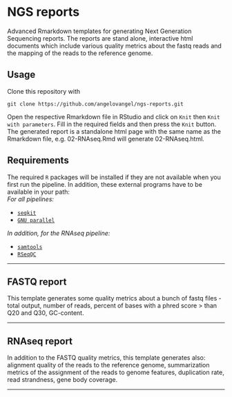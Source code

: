# NGS reports
Advanced Rmarkdown templates for generating Next Generation Sequencing reports. The reports are stand alone, interactive html documents which include various quality metrics about the fastq reads and the mapping of the reads to the reference genome.

## Usage   
Clone this repository with
```
git clone https://github.com/angelovangel/ngs-reports.git
```
Open the respective Rmarkdown file in RStudio and click on `Knit` then `Knit with parameters`. Fill in the required fields and then press the `Knit` button. The generated report is a standalone html page with the same name as the Rmarkdown file, e.g. 02-RNAseq.Rmd will generate 02-RNAseq.html.    
## Requirements   
The required `R` packages will be installed if they are not available when you first run the pipeline. In addition, these external programs have to be available in your path:   
*For all pipelines:*
- [`seqkit`](https://github.com/shenwei356/seqkit)
- [`GNU parallel`](https://www.gnu.org/software/parallel/)

*In addition, for the RNAseq pipeline:*
- [`samtools`](http://www.htslib.org/)
- [`RSeqQC`](http://rseqc.sourceforge.net/#)

***

## FASTQ report
This template generates some quality metrics about a bunch of fastq files - total output, number of reads, percent of bases with a phred score > than Q20 and Q30, GC-content.

***


## RNAseq report   
In addition to the FASTQ quality metrics, this template generates also: alignment quality of the reads to the reference genome, summarization metrics of the assignment of the reads to genome features, duplication rate, read strandness, gene body coverage.

***
